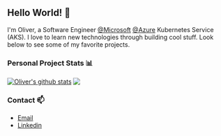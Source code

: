 ## Hello World! :wave:
I'm Oliver, a Software Engineer [@Microsoft](https://github.com/microsoft) [@Azure](https://github.com/azure) Kubernetes Service (AKS). I love to learn new technologies through building cool stuff. Look below to see some of my favorite projects.

### Personal Project Stats :bar_chart:

 <a href="https://github.com/anuraghazra/github-readme-stats"><img align="center" src="https://github-readme-stats.vercel.app/api?username=OliverMKing&count_private=true&show_icons=true&include_all_commits=true&hide_title=true&hide_rank=true&hide_border=true" alt="Oliver's github stats" /></a> <a href="https://github.com/anuraghazra/github-readme-stats"><img align="center" src="https://github-readme-stats.vercel.app/api/top-langs/?username=OliverMKing&hide=css,html&layout=compact&count_private=true&langs_count=8&hide_title=true&hide_border=true" /></a> 


### Contact :mailbox:
- [Email](mailto:olivermerkleyking@gmail.com)
- [Linkedin](https://www.linkedin.com/in/oliver-merkley-king/)
